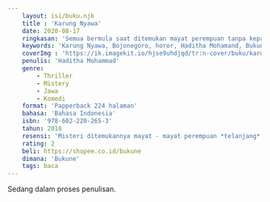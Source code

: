 ```yaml
---
    layout: isi/buku.njk
    title : 'Karung Nyawa'
    date: 2020-08-17
    ringkasan: 'Semua bermula saat ditemukan mayat perempuan tanpa kepala'
    keywords: 'Karung Nyawa, Bojonegoro, horor, Haditha Mohamand, Bukune'
    coverImg : 'https://ik.imagekit.io/hjse9uhdjqd/tr:n-cover/buku/karungNyawa_5-MZyq9Lp.jpg'
    penulis: 'Haditha Mohammad'
    genre: 
        - Thriller
        - Mistery
        - Jawa
        - Komedi
    format: 'Papperback 224 halaman'
    bahasa: 'Bahasa Indonesia'
    isbn: '978-602-220-265-3'
    tahun: 2018
    resensi: 'Misteri ditemukannya mayat - mayat perempuan *telanjang* tanpa kepala. Empat Sekawan bekerja sama menyelidiki kasus ganjil tanpa menyangka akan berada di ranah klenik dan mistik'
    rating: 2
    beli: https://shopee.co.id/bukune
    dimana: 'Bukune'
    tags: baca
---
```


Sedang dalam proses penulisan.
